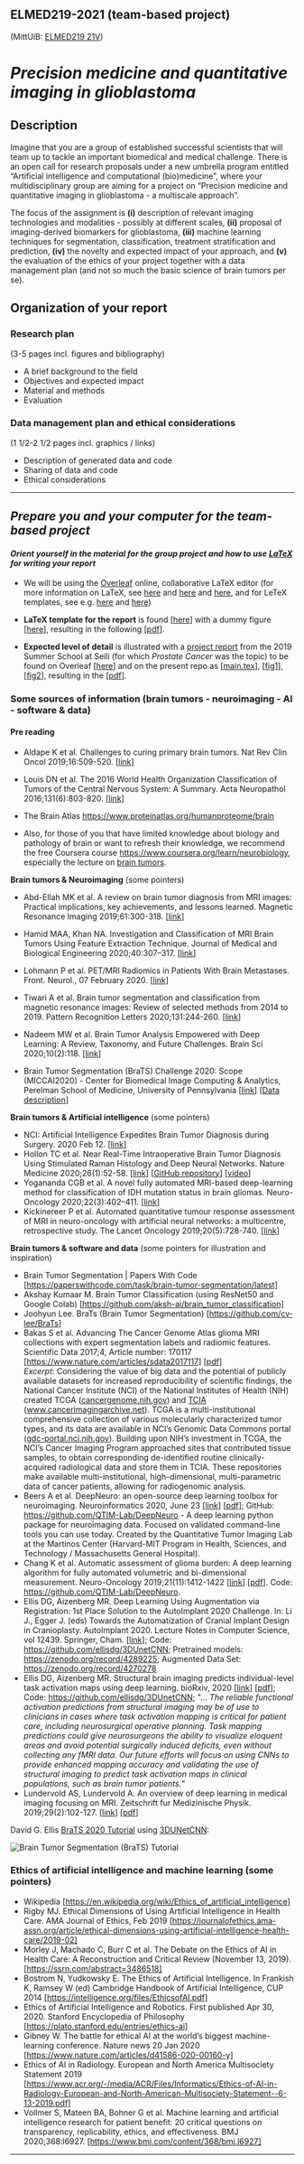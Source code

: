 ## ELMED219-2021 (team-based project)

(MittUiB: [ELMED219 21V](https://mitt.uib.no/courses/27607))

# _Precision medicine and quantitative imaging in glioblastoma_



## Description
Imagine that you are a group of established successful scientists that will team up to tackle an important biomedical and medical challenge. There is an open call for research proposals under a new umbrella program entitled “Artificial intelligence and computational (bio)medicine”, where your multidisciplinary group are aiming for a project on “Precision medicine and quantitative imaging in glioblastoma - a multiscale approach”.

The focus of the assignment is **(i)** description of relevant imaging technologies and modalities - possibly at different scales, **(ii)** proposal of imaging-derived biomarkers for glioblastoma, **(iii)** machine learning techniques for segmentation, classification, treatment stratification and prediction, **(iv)** the novelty and expected impact of your approach, and **(v)** the evaluation of the ethics of your project together with a data management plan (and not so much the basic science of brain tumors per se).


## Organization of your report

### Research plan
(3-5 pages incl. figures and bibliography)
 - A brief background to the field
 - Objectives and expected impact
 - Material and methods
 - Evaluation

### Data management plan and ethical considerations
(1 1/2-2 1/2 pages incl. graphics / links)
 - Description of generated data and code
 - Sharing of data and code
 - Ethical considerations

-----------------------------------
## *Prepare you and your computer for the team-based project*



#### *Orient yourself in the material for the group project and how to use [LaTeX](https://www.latex-project.org) for writing your report*
<!-- _Note: Details will be modified and added before the course start_ -->

- We will be using the [Overleaf](https://www.overleaf.com) online, collaborative LaTeX editor (for more information on LaTeX, see [here](https://en.wikipedia.org/wiki/LaTeX) and [here](https://www.tug.org/pracjourn/2007-4/senthil/senthil.pdf) and [here](https://mildopinions.wordpress.com/2008/07/07/why-i-use-latex-in-biology), and for LeTeX templates, see e.g. [here](https://www.overleaf.com/latex/templates/template-for-submissions-to-molecular-systems-biology/kyxgttpbzhht) and [here](https://www.overleaf.com/latex/templates/tagged/academic-journal))

- **LaTeX template for the report**  is found [[here](./latex-template/ELMED219_2021_project_team_k.tex)] with a dummy figure [[here](./latex-template/elmed219_dummy_fig.png)], resulting in the following [[pdf](ELMED219_2021_project_team_k.pdf)].

- **Expected level of detail** is illustrated with a [project report](https://www.overleaf.com/read/xwjxwcnpzhqv) from the 2019 Summer School at Seili (for which *Prostate Cancer* was the topic) to be found on Overleaf [[here](https://www.overleaf.com/project/5ec71af71aca320001385354)] and on the present repo as [[main.tex](./latex-template/main.tex)],  [[fig1](./latex-template/Fig1_The_process_of_autoEncoder.png)], [[fig2](./latex-template/Fig2_Overview_of_the_process.png)], resulting in the [[pdf](./latex-template/Seili_2020_project_template.pdf)].



### Some sources of information  (brain tumors - neuroimaging - AI - software & data)<br>


#### Pre reading
  - Aldape K et al. Challenges to curing primary brain tumors. Nat Rev Clin Oncol 2019;16:509-520.  [[link](https://www.nature.com/articles/s41571-019-0177-5)]

  - Louis DN et al. The 2016 World Health Organization Classification of Tumors of the Central Nervous System: A Summary. Acta Neuropathol 2016;131(6):803-820. [[link](https://link.springer.com/article/10.1007/s00401-016-1545-1)]

  - The Brain Atlas https://www.proteinatlas.org/humanproteome/brain

  - Also, for those of you that have limited knowledge about biology and pathology of brain or want to refresh their knowledge, we recommend the free Coursera course
  https://www.coursera.org/learn/neurobiology, especially the lecture on [brain tumors](https://www.coursera.org/lecture/neurobiology/brain-tumors-fUcn4).


**Brain tumors & Neuroimaging** (some pointers)

- Abd-Ellah MK et al. A review on brain tumor diagnosis from MRI images: Practical implications, key achievements, and lessons learned. Magnetic Resonance Imaging 2019;61:300-318. [[link](https://www.sciencedirect.com/science/article/pii/S0730725X18304302)]
- Hamid MAA, Khan NA. Investigation and Classification of MRI Brain Tumors Using Feature Extraction Technique. Journal of Medical and Biological Engineering 2020;40:307–317. [[link](https://link.springer.com/article/10.1007/s40846-020-00510-1)]
- Lohmann P et al. PET/MRI Radiomics in Patients With Brain Metastases. Front. Neurol., 07 February 2020. [[link](https://www.frontiersin.org/articles/10.3389/fneur.2020.00001/full)]
- Tiwari A et al. Brain tumor segmentation and classification from magnetic resonance images: Review of selected methods from 2014 to 2019. Pattern Recognition Letters 2020;131:244-260. [[link](https://www.sciencedirect.com/science/article/pii/S016786551930340X)]
- Nadeem MW et al. Brain Tumor Analysis Empowered with Deep Learning: A Review, Taxonomy, and Future Challenges. Brain Sci 2020;10(2):118. [[link](https://www.ncbi.nlm.nih.gov/pmc/articles/PMC7071415)]

- Brain Tumor Segmentation (BraTS) Challenge 2020: Scope  (MICCAI2020) - Center for Biomedical Image Computing & Analytics, Perelman School of Medicine, University of Pennsylvania [[link](https://www.med.upenn.edu/cbica/brats2020)] [[Data description](https://www.med.upenn.edu/cbica/brats2020/data.html)]


**Brain tumors & Artificial intelligence** (some pointers)

- NCI: Artificial Intelligence Expedites Brain Tumor Diagnosis during Surgery. 2020 Feb 12. [[link](https://www.cancer.gov/news-events/cancer-currents-blog/2020/artificial-intelligence-brain-tumor-diagnosis-surgery#:~:text=Now%2C%20a%20new%20study%20shows,tumor%20tissue%20from%20healthy%20tissue)]
- Hollon TC et al. Near Real-Time Intraoperative Brain Tumor Diagnosis Using Stimulated Raman Histology and Deep Neural Networks. Nature Medicine 2020;26(1):52-58. [[link](https://www.nature.com/articles/s41591-019-0715-9)]  [[GitHub repository](https://github.com/toddhollon/srh_cnn)] [[video](https://labblog.uofmhealth.org/health-tech/artificial-intelligence-improves-brain-tumor-diagnosis?utm_source=youtube&utm_medium=organic&utm_campaign=ai_neuro&utm_content=labblog)]
- Yogananda CGB et al. A novel fully automated MRI-based deep-learning method for classification of IDH mutation status in brain gliomas. Neuro-Oncology 2020;22(3):402–411. [[link](https://watermark.silverchair.com/noz199.pdf?token=AQECAHi208BE49Ooan9kkhW_Ercy7Dm3ZL_9Cf3qfKAc485ysgAAAsQwggLABgkqhkiG9w0BBwagggKxMIICrQIBADCCAqYGCSqGSIb3DQEHATAeBglghkgBZQMEAS4wEQQM_l0qCe0X3j7sec-zAgEQgIICd-ksYewnKy45LqXTHXhHOAzzJHK3d4tFLFHnfz8trcRb48Op3XkTRQnJTc68VoXcq-91GkhszdO1gk8fttfzAwFwW5XMt_eLL4rqoKEbl2mNWd3wzyvmluUTIWhhmnLFvEWPTHh6PW1CpBxGu_T3RwFvulqSVi-DWv_K37kCY4DY-5nROmyiX6ZI0G77UhPodnbG0S8LjAz02cK0xfz2fpahloSHSm8TfTzWz_AlUKLJEKmdNMVQuy9x7uhAHVYQwf_sS6Q2gAz09ETmmfO3DzwPA34F_ss3vszaphRudvW1aMteB9K6eqWYmqOiMfI4r8LFM_fzoLzLk9JvtQJv8KjJXkOorVG7oVFh-jiIrOnQgV1IJ0xKYLv1maRksi6J4SmpO0gDY5XXVH8Vih99007mvG_nr-E7UtFz5dUUyzERxW6O_1dvClEjpokBpDP-JBxyOwibwNQobzV8c4sT7n99wIVWOgwwJNEKADqHYECBuEH2wO0NT0_pBlJx0JAJQL8i-dg949euJo_gKqq8DHOymDDkaEd4o-QXgsJ5bMZiZ3iiH-xUAlJsdh2UxLLGCEKezghbLN40_qf_yVhH-NLM_8JbTI-nVuxH2a-dIaHAu0Q_YmHpItMRzBYxNrud99epxTorOe1RgKGhr2Hp8Xb7EGYvJNDC-4ymCTWlB2pET8NudI1e7YZBRH9UDmc6GYJbZnryuYbpWUvR5_rm7FicF8-gysEn9cIVW6vycxsLPompsjQhXrkLJWYOCLBt1P1_blJVk8ASUpzOTPNjhngR4ZfGdgs8_aRF-15kzdsqDA2Id1QqMwZsXRL8PtydJWMP3HXkM3k)]
- Kickinereer P et al. Automated quantitative tumour response assessment of MRI in neuro-oncology with artificial neural networks: a multicentre, retrospective study. The Lancet Oncology 2019;20(5):728-740. [[link](https://www.thelancet.com/journals/lanonc/article/PIIS1470-2045(19)30098-1/fulltext)]

**Brain tumors & software and data** (some pointers for illustration and inspiration)

- Brain Tumor Segmentation | Papers With Code [https://paperswithcode.com/task/brain-tumor-segmentation/latest]
- Akshay Kumaar M. Brain Tumor Classification (using ResNet50 and Google Colab)  [https://github.com/aksh-ai/brain_tumor_classification]
- Joohyun Lee. BraTs (Brain Tumor Segmentation) [https://github.com/cv-lee/BraTs]
- Bakas S et al. Advancing The Cancer Genome Atlas glioma MRI collections with expert segmentation labels and radiomic features. Scientific Data 2017;4, Article number: 170117 [https://www.nature.com/articles/sdata2017117] [[pdf](https://www.nature.com/articles/sdata2017117.pdf)]<br>
*Excerpt*: Considering the value of big data and the potential of publicly available datasets for increased reproducibility of scientific findings, the National Cancer Institute (NCI) of the National Institutes of Health (NIH) created TCGA ([cancergenome.nih.gov](https://www.cancer.gov/about-nci/organization/ccg/research/structural-genomics/tcga)) and [TCIA](https://link.springer.com/article/10.1007/s10278-013-9622-7) (www.cancerimagingarchive.net). TCGA is a multi-institutional comprehensive collection of various molecularly characterized tumor types, and its data are available in NCI’s Genomic Data Commons portal ([gdc-portal.nci.nih.gov](https://portal.gdc.cancer.gov)). Building upon NIH’s investment in TCGA, the NCI’s Cancer Imaging Program approached sites that contributed tissue samples, to obtain corresponding de-identified routine clinically-acquired radiological data and store them in TCIA. These repositories make available multi-institutional, high-dimensional, multi-parametric data of cancer patients, allowing for radiogenomic analysis.
- Beers A et al. DeepNeuro: an open-source deep learning toolbox for neuroimaging. Neuroinformatics 2020, June 23 [[link]( https://link.springer.com/article/10.1007/s12021-020-09477-5)] [[pdf](https://link.springer.com/content/pdf/10.1007/s12021-020-09477-5.pdf)]; GitHub: https://github.com/QTIM-Lab/DeepNeuro - A deep learning python package for neuroimaging data. Focused on validated command-line tools you can use today. Created by the Quantitative Tumor Imaging Lab at the Martinos Center (Harvard-MIT Program in Health, Sciences, and Technology / Massachusetts General Hospital).
- Chang K et al. Automatic assessment of glioma burden: A deep learning algorithm for fully automated volumetric and bi-dimensional measurement. Neuro-Oncology 2019;21(11):1412-1422 [[link](https://academic.oup.com/neuro-oncology/article/21/11/1412/5514498)] [[pdf](https://scholar.google.com/scholar_url?url=https://academic.oup.com/neuro-oncology/article-pdf/21/11/1412/30391573/noz106.pdf&hl=en&sa=T&oi=ucasa&ct=ufr&ei=de7jX5XYM4-Ny9YPjJ6xwAs&scisig=AAGBfm2TQE4zFdIsfPkZZOKNbcylAzCecA)]. Code: https://github.com/QTIM-Lab/DeepNeuro.
- Ellis DG, Aizenberg MR. Deep Learning Using Augmentation via Registration: 1st Place Solution to the AutoImplant 2020 Challenge. In: Li J., Egger J. (eds) Towards the Automatization of Cranial Implant Design in Cranioplasty. AutoImplant 2020. Lecture Notes in Computer Science, vol 12439. Springer, Cham. [[link](https://link.springer.com/chapter/10.1007%2F978-3-030-64327-0_6)]; Code: https://github.com/ellisdg/3DUnetCNN; Pretrained models: https://zenodo.org/record/4289225; Augmented Data Set: https://zenodo.org/record/4270278
- Ellis DG, Aizenberg MR. Structural brain imaging predicts individual-level task activation maps using deep learning. bioRxiv, 2020 [[link](https://www.biorxiv.org/content/10.1101/2020.10.05.306951v1)] [[pdf](https://www.biorxiv.org/content/10.1101/2020.10.05.306951v1.full.pdf)]; Code: https://github.com/ellisdg/3DUnetCNN;   "... _The reliable functional activation predictions from structural imaging may be of use to clinicians in cases where task activation mapping is critical for patient care, including neurosurgical operative planning. Task mapping predictions could give neurosurgeons the ability to visualize eloquent areas and avoid potential surgically induced deficits, even without collecting any fMRI data. Our future efforts will focus on using CNNs to provide enhanced mapping accuracy and validating the use of structural imaging to predict task activation maps in clinical populations, such as brain tumor patients._"
- Lundervold AS, Lundervold A. An overview of deep learning in medical imaging focusing on MRI. Zeitschrift fur Medizinische Physik. 2019;29(2):102-127. [[link](https://www.sciencedirect.com/science/article/pii/S0939388918301181)] [[pdf](https://reader.elsevier.com/reader/sd/pii/S0939388918301181?token=F0F5572A8CA576BB20A27E381932486EAD2ECEAA5FEE098EAE183438F8BA7A989E8046160DDE10526E3698BD6D27784A)]


David G. Ellis [BraTS 2020 Tutorial](https://github.com/ellisdg/3DUnetCNN/tree/master/examples/brats2020) using [3DUNetCNN](https://github.com/ellisdg/3DUnetCNN):<br>

![Brain Tumor Segmentation (BraTS) Tutorial](https://github.com/ellisdg/3DUnetCNN/raw/master/legacy/doc/tumor_segmentation_illusatration.gif)

### Ethics of artificial intelligence and machine learning (some pointers)
- Wikipedia [https://en.wikipedia.org/wiki/Ethics_of_artificial_intelligence]
- Rigby MJ. Ethical Dimensions of Using Artificial Intelligence in Health Care. AMA Journal of Ethics, Feb 2019 [https://journalofethics.ama-assn.org/article/ethical-dimensions-using-artificial-intelligence-health-care/2019-02]
- Morley J, Machado C, Burr C et al. The Debate on the Ethics of AI in Health Care: A Reconstruction and Critical Review (November 13, 2019). [https://ssrn.com/abstract=3486518]
- Bostrom N, Yudkowsky E. The Ethics of Artificial Intelligence. In Frankish K, Ramsey W (ed) Cambridge Handbook of Artificial Intelligence, CUP 2014   [https://intelligence.org/files/EthicsofAI.pdf]
- Ethics of Artificial Intelligence and Robotics. First published Apr 30, 2020. Stanford Encyclopedia of Philosophy [https://plato.stanford.edu/entries/ethics-ai]
- Gibney W. The battle for ethical AI at the world’s biggest machine-learning conference. Nature news 20 Jan 2020 [https://www.nature.com/articles/d41586-020-00160-y]
- Ethics of AI in Radiology. European and North America Multisociety Statement 2019 [https://www.acr.org/-/media/ACR/Files/Informatics/Ethics-of-AI-in-Radiology-European-and-North-American-Multisociety-Statement--6-13-2019.pdf]
- Vollmer S, Mateen BA, Bohner G et al. Machine learning and artificial intelligence research for patient benefit: 20 critical questions on transparency, replicability, ethics, and effectiveness. BMJ 2020;368:l6927. [https://www.bmj.com/content/368/bmj.l6927]


__________________________________________________________________________
